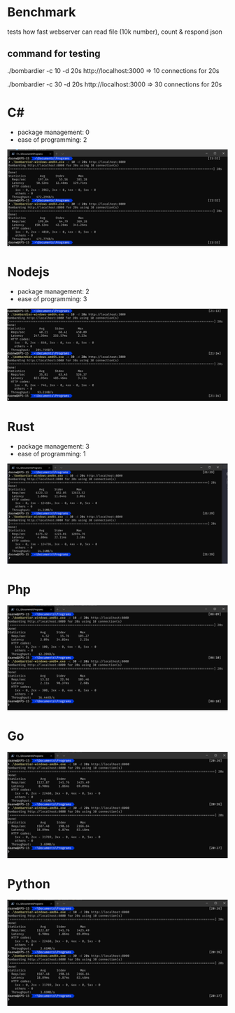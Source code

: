 
# Benchmark

tests how fast webserver can read file (10k number), count & respond json

  

## command for testing

./bombardier -c 10 -d 20s http://localhost:3000 => 10 connections for 20s

./bombardier -c 30 -d 20s http://localhost:3000 => 30 connections for 20s



# C#

- package management: 0
- ease of programming: 2

![c# benchmark image](/results/c_sharp.png?raw=true "C# benchmark")

# Nodejs

- package management: 2
- ease of programming: 3

![Node benchmark image](/results/node.png?raw=true "Nodejs benchmark")

# Rust

- package management: 3
- ease of programming: 1

![rust benchmark image](/results/rust.png?raw=true "Rust benchmark")

# Php

![phpbenchmark image](/results/php.png?raw=true "php benchmark")

# Go

![Gobenchmark image](/results/Go.png?raw=true "Go benchmark")

# Python

![Gobenchmark image](/results/Go.png?raw=true "Go benchmark")